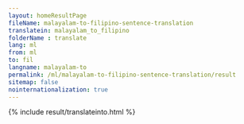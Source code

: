 ```yaml
---
layout: homeResultPage
fileName: malayalam-to-filipino-sentence-translation
translatein: malayalam_to_filipino
folderName : translate
lang: ml
from: ml
to: fil
langname: malayalam-to
permalink: /ml/malayalam-to-filipino-sentence-translation/result
sitemap: false
nointernationalization: true
---
```

{% include result/translateinto.html %}

<script src="/js/result/translation.js" data-foldername="{{page.folderName}}" data-lang="{{page.lang}}"></script>
